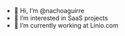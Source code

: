- 👋 Hi, I’m @nachoaguirre
- 👀 I’m interested in SaaS projects
- 🌱 I’m currently working at Linio.com
